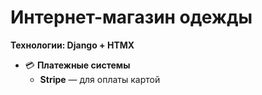 # Интернет-магазин одежды  
**Технологии: Django + HTMX**

- 💳 **Платежные системы**
  - **Stripe** — для оплаты картой
